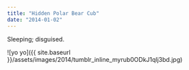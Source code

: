 ```yaml
---
title: "Hidden Polar Bear Cub"
date: "2014-01-02"
---
```


Sleeping; disguised.

![yo yo]({{ site.baseurl }}/assets/images/2014/tumblr_inline_myrub0ODkJ1qlj3bd.jpg)
